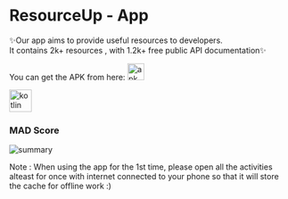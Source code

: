 # ResourceUp - App

✨Our app aims to provide useful resources to developers.<br> It contains 2k+ resources , with 1.2k+ free public API documentation✨

You can get the APK from here: <a href="https://drive.google.com/drive/folders/1jnTzv4K5mbtoz604VSy0jh5T4g5UEgnk" > <img src="https://user-images.githubusercontent.com/91387531/152100396-2ba4af80-43da-49b6-8360-c36e4de2e86e.png" alt="apk" width="30" height="30"> </a> <br>


<a href="https://kotlinlang.org" target="_blank" rel="noreferrer"> <img src="https://www.vectorlogo.zone/logos/kotlinlang/kotlinlang-icon.svg" alt="kotlin" width="40" height="40"/> </a>



### MAD Score
![summary](https://user-images.githubusercontent.com/91387531/152099112-fe768d7f-0f2f-464b-a782-b77fbcc28f8a.png)

Note : When using the app for the 1st time, please open all the activities alteast for once with internet connected to your phone so that it will store the
cache for offline work :)
